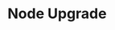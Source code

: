 ---
title: Node Upgrade
excerpt: ''
deprecated: false
hidden: true
metadata:
  title: ''
  description: ''
  robots: index
next:
  description: ''
---